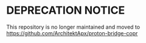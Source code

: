 # DEPRECATION NOTICE

This repository is no longer maintained and moved to https://github.com/ArchitektApx/proton-bridge-copr